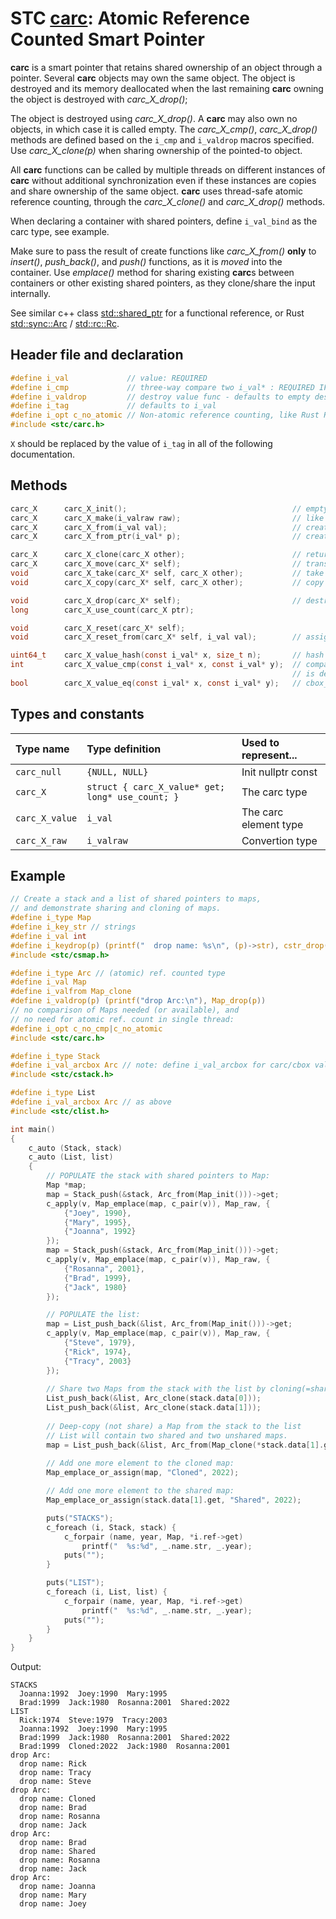 # STC [carc](../include/stc/carc.h): Atomic Reference Counted Smart Pointer

**carc** is a smart pointer that retains shared ownership of an object through a pointer.
Several **carc** objects may own the same object. The object is destroyed and its memory
deallocated when the last remaining **carc** owning the object is destroyed with *carc_X_drop()*;

The object is destroyed using *carc_X_drop()*. A **carc** may also own no objects, in which 
case it is called empty. The *carc_X_cmp()*, *carc_X_drop()* methods are defined based on
the `i_cmp` and `i_valdrop` macros specified. Use *carc_X_clone(p)* when sharing ownership of
the pointed-to object. 

All **carc** functions can be called by multiple threads on different instances of **carc** without
additional synchronization even if these instances are copies and share ownership of the same object.
**carc** uses thread-safe atomic reference counting, through the *carc_X_clone()* and *carc_X_drop()* methods.

When declaring a container with shared pointers, define `i_val_bind` as the carc type, see example.

Make sure to pass the result of create functions like *carc_X_from()* **only** to *insert()*,
*push_back()*, and *push()* functions, as it is *moved* into the container. Use *emplace()* 
method for sharing existing **carc**s between containers or other existing shared pointers,
as they clone/share the input internally.

See similar c++ class [std::shared_ptr](https://en.cppreference.com/w/cpp/memory/shared_ptr) for a functional reference, or Rust [std::sync::Arc](https://doc.rust-lang.org/std/sync/struct.Arc.html) / [std::rc::Rc](https://doc.rust-lang.org/std/rc/struct.Rc.html).

## Header file and declaration

```c
#define i_val             // value: REQUIRED
#define i_cmp             // three-way compare two i_val* : REQUIRED IF i_val is a non-integral type
#define i_valdrop         // destroy value func - defaults to empty destruct
#define i_tag             // defaults to i_val
#define i_opt c_no_atomic // Non-atomic reference counting, like Rust Rc.
#include <stc/carc.h>
```
`X` should be replaced by the value of `i_tag` in all of the following documentation.

## Methods
```c
carc_X      carc_X_init();                                     // empty shared pointer
carc_X      carc_X_make(i_valraw raw);                         // like carc_X_from(), but construct owned value from raw.
carc_X      carc_X_from(i_val val);                            // create new heap allocated object. Take ownership of val.
carc_X      carc_X_from_ptr(i_val* p);                         // create a carc from raw pointer. Takes ownership of p.

carc_X      carc_X_clone(carc_X other);                        // return other with increased use count
carc_X      carc_X_move(carc_X* self);                         // transfer ownership to another carc.
void        carc_X_take(carc_X* self, carc_X other);           // take ownership of other.
void        carc_X_copy(carc_X* self, carc_X other);           // copy shared (increase use count)

void        carc_X_drop(carc_X* self);                         // destruct (decrease use count, free at 0)
long        carc_X_use_count(carc_X ptr);    

void        carc_X_reset(carc_X* self);    
void        carc_X_reset_from(carc_X* self, i_val val);        // assign new carc with value. Takes ownership of val.

uint64_t    carc_X_value_hash(const i_val* x, size_t n);       // hash value
int         carc_X_value_cmp(const i_val* x, const i_val* y);  // compares pointer addresses if 'i_opt c_no_cmp'
                                                               // is defined. Otherwise uses 'i_cmp' or default compare.
bool        carc_X_value_eq(const i_val* x, const i_val* y);   // cbox_X_value_cmp == 0
```

## Types and constants

| Type name         | Type definition                                   | Used to represent...   |
|:------------------|:--------------------------------------------------|:-----------------------|
| `carc_null`       | `{NULL, NULL}`                                    | Init nullptr const     |
| `carc_X`          | `struct { carc_X_value* get; long* use_count; }`  | The carc type          |
| `carc_X_value`    | `i_val`                                           | The carc element type  |
| `carc_X_raw`      | `i_valraw`                                        | Convertion type        |

## Example

```c
// Create a stack and a list of shared pointers to maps,
// and demonstrate sharing and cloning of maps.
#define i_type Map
#define i_key_str // strings
#define i_val int
#define i_keydrop(p) (printf("  drop name: %s\n", (p)->str), cstr_drop(p))
#include <stc/csmap.h>

#define i_type Arc // (atomic) ref. counted type
#define i_val Map
#define i_valfrom Map_clone
#define i_valdrop(p) (printf("drop Arc:\n"), Map_drop(p))
// no comparison of Maps needed (or available), and
// no need for atomic ref. count in single thread:
#define i_opt c_no_cmp|c_no_atomic 
#include <stc/carc.h>

#define i_type Stack
#define i_val_arcbox Arc // note: define i_val_arcbox for carc/cbox value
#include <stc/cstack.h>

#define i_type List
#define i_val_arcbox Arc // as above
#include <stc/clist.h>

int main()
{
    c_auto (Stack, stack)
    c_auto (List, list)
    {
        // POPULATE the stack with shared pointers to Map:
        Map *map;
        map = Stack_push(&stack, Arc_from(Map_init()))->get;
        c_apply(v, Map_emplace(map, c_pair(v)), Map_raw, {
            {"Joey", 1990},
            {"Mary", 1995},
            {"Joanna", 1992}
        });
        map = Stack_push(&stack, Arc_from(Map_init()))->get;
        c_apply(v, Map_emplace(map, c_pair(v)), Map_raw, {
            {"Rosanna", 2001},
            {"Brad", 1999},
            {"Jack", 1980}
        });

        // POPULATE the list:
        map = List_push_back(&list, Arc_from(Map_init()))->get;
        c_apply(v, Map_emplace(map, c_pair(v)), Map_raw, {
            {"Steve", 1979},
            {"Rick", 1974},
            {"Tracy", 2003}
        });
        
        // Share two Maps from the stack with the list by cloning(=sharing) the carc:
        List_push_back(&list, Arc_clone(stack.data[0]));
        List_push_back(&list, Arc_clone(stack.data[1]));
        
        // Deep-copy (not share) a Map from the stack to the list
        // List will contain two shared and two unshared maps.
        map = List_push_back(&list, Arc_from(Map_clone(*stack.data[1].get)))->get;
        
        // Add one more element to the cloned map:
        Map_emplace_or_assign(map, "Cloned", 2022);

        // Add one more element to the shared map:
        Map_emplace_or_assign(stack.data[1].get, "Shared", 2022);

        puts("STACKS");
        c_foreach (i, Stack, stack) {
            c_forpair (name, year, Map, *i.ref->get)
                printf("  %s:%d", _.name.str, _.year);
            puts("");
        }

        puts("LIST");
        c_foreach (i, List, list) {
            c_forpair (name, year, Map, *i.ref->get)
                printf("  %s:%d", _.name.str, _.year);
            puts("");
        }
    }
}
```
Output:
```
STACKS
  Joanna:1992  Joey:1990  Mary:1995
  Brad:1999  Jack:1980  Rosanna:2001  Shared:2022
LIST
  Rick:1974  Steve:1979  Tracy:2003
  Joanna:1992  Joey:1990  Mary:1995
  Brad:1999  Jack:1980  Rosanna:2001  Shared:2022
  Brad:1999  Cloned:2022  Jack:1980  Rosanna:2001
drop Arc:
  drop name: Rick
  drop name: Tracy
  drop name: Steve
drop Arc:
  drop name: Cloned
  drop name: Brad
  drop name: Rosanna
  drop name: Jack
drop Arc:
  drop name: Brad
  drop name: Shared
  drop name: Rosanna
  drop name: Jack
drop Arc:
  drop name: Joanna
  drop name: Mary
  drop name: Joey
```

